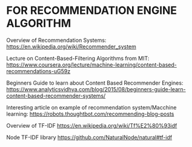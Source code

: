 # FOR RECOMMENDATION ENGINE ALGORITHM

Overview of Recommendation Systems:
https://en.wikipedia.org/wiki/Recommender_system

Lecture on Content-Based-Filtering Algorithms from MIT:
https://www.coursera.org/lecture/machine-learning/content-based-recommendations-uG59z

Beginners Guide to learn about Content Based Recommender Engines:
https://www.analyticsvidhya.com/blog/2015/08/beginners-guide-learn-content-based-recommender-systems/

Interesting article on example of recommendation system/Macchine learning:
https://robots.thoughtbot.com/recommending-blog-posts

Overview of TF-IDF
https://en.wikipedia.org/wiki/Tf%E2%80%93idf

Node TF-IDF library
https://github.com/NaturalNode/natural#tf-idf


